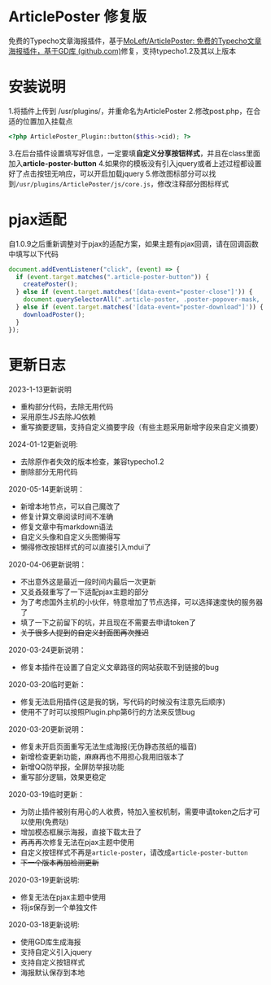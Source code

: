 # ArticlePoster 修复版

免费的Typecho文章海报插件，基于[MoLeft/ArticlePoster: 免费的Typecho文章海报插件，基于GD库 (github.com)](https://github.com/MoLeft/ArticlePoster)修复，支持typecho1.2及其以上版本

# 安装说明

1.将插件上传到 /usr/plugins/，并重命名为ArticlePoster
2.修改post.php，在合适的位置加入挂载点

```php
<?php ArticlePoster_Plugin::button($this->cid); ?>
```

3.在后台插件设置填写好信息，一定要填**自定义分享按钮样式**，并且在class里面加入**article-poster-button**
4.如果你的模板没有引入jquery或者上述过程都设置好了点击按钮无响应，可以开启加载jquery
5.修改图标部分可以找到`/usr/plugins/ArticlePoster/js/core.js`，修改注释部分图标样式

# pjax适配

自1.0.9之后重新调整对于pjax的适配方案，如果主题有pjax回调，请在回调函数中填写以下代码

```js
document.addEventListener("click", (event) => {
  if (event.target.matches(".article-poster-button")) {
    createPoster();
  } else if (event.target.matches('[data-event="poster-close"]')) {
    document.querySelectorAll(".article-poster, .poster-popover-mask, .poster-popover-box").forEach(elem => elem.style.display = 'none');
  } else if (event.target.matches('[data-event="poster-download"]')) {
    downloadPoster();
  }
});
```

# 更新日志

2023-1-13更新说明

* 重构部分代码，去除无用代码
* 采用原生JS去除JQ依赖
* 重写摘要逻辑，支持自定义摘要字段（有些主题采用新增字段来自定义摘要）

2024-01-12更新说明:

* 去除原作者失效的版本检查，兼容typecho1.2
* 删除部分无用代码

2020-05-14更新说明：

* 新增本地节点，可以自己魔改了
* 修复计算文章阅读时间不准确
* 修复文章中有markdown语法
* 自定义头像和自定义头图懒得写
* 懒得修改按钮样式的可以直接引入mdui了

2020-04-06更新说明：

* 不出意外这是最近一段时间内最后一次更新
* 又㕛叒叕重写了一下适配pjax主题的部分
* 为了考虑国外主机的小伙伴，特意增加了节点选择，可以选择速度快的服务器了
* 填了一下之前留下的坑，并且现在不需要去申请token了
* ~~关于很多人提到的自定义封面图再次推迟~~

2020-03-24更新说明：

* 修复本插件在设置了自定义文章路径的网站获取不到链接的bug

2020-03-20临时更新：

* 修复无法启用插件(这是我的锅，写代码的时候没有注意先后顺序)
* 使用不了时可以按照Plugin.php第6行的方法来反馈bug

2020-03-20更新说明：

* 修复未开启页面重写无法生成海报(无伪静态孩纸的福音)
* 新增检查更新功能，麻麻再也不用担心我用旧版本了
* 新增QQ防举报，全屏防举报功能
* 重写部分逻辑，效果更稳定

2020-03-19临时更新：

* 为防止插件被别有用心的人收费，特加入鉴权机制，需要申请token之后才可以使用(免费哒)
* 增加模态框展示海报，直接下载太丑了
* 再再再次修复无法在pjax主题中使用
* 自定义按钮样式不再是`article-poster`，请改成`article-poster-button`
* ~~下一个版本再加检测更新~~

2020-03-19更新说明:

* 修复无法在pjax主题中使用
* 将js保存到一个单独文件

2020-03-18更新说明:

* 使用GD库生成海报
* 支持自定义引入jquery
* 支持自定义按钮样式
* 海报默认保存到本地
